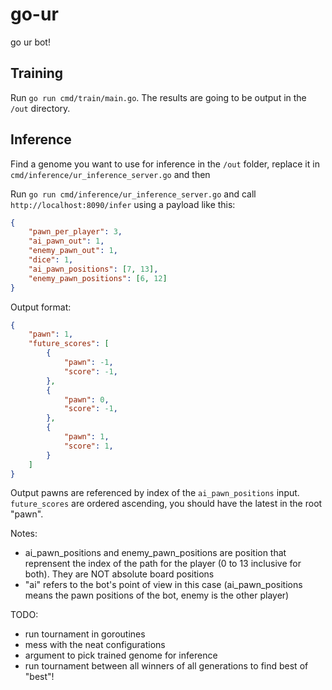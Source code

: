 # go-ur
 go ur bot!

## Training
Run `go run cmd/train/main.go`. The results are going to be output in the `/out` directory.

## Inference
Find a genome you want to use for inference in the `/out` folder, replace it in `cmd/inference/ur_inference_server.go` and then

Run `go run cmd/inference/ur_inference_server.go` and call `http://localhost:8090/infer` using a payload like this:

```json
{
	"pawn_per_player": 3,
	"ai_pawn_out": 1,
	"enemy_pawn_out": 1,
	"dice": 1,
	"ai_pawn_positions": [7, 13],
	"enemy_pawn_positions": [6, 12]
}
```

Output format:
```json
{
	"pawn": 1,
	"future_scores": [
		{
			"pawn": -1,
			"score": -1,
		},
		{
			"pawn": 0,
			"score": -1,
		},
		{
			"pawn": 1,
			"score": 1,
		}
	]
}
```

Output pawns are referenced by index of the `ai_pawn_positions` input.
`future_scores` are ordered ascending, you should have the latest in the root "pawn".

Notes: 

- ai_pawn_positions and enemy_pawn_positions are position that reprensent the index of the path for the player (0 to 13 inclusive for both). They are NOT absolute board positions
- "ai" refers to the bot's point of view in this case (ai_pawn_positions means the pawn positions of the bot, enemy is the other player)

TODO:
- run tournament in goroutines
- mess with the neat configurations
- argument to pick trained genome for inference
- run tournament between all winners of all generations to find best of "best"!